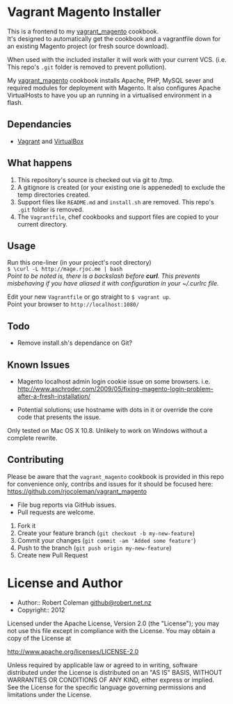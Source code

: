 Vagrant Magento Installer
===


This is a frontend to my [vagrant_magento](https://github.com/rjocoleman/vagrant_magento) cookbook.  
It's designed to automatically get the cookbook and a vagrantfile down for an existing Magento project (or fresh source download).

When used with the included installer it will work with your current VCS. (i.e. This repo's `.git` folder is removed to prevent pollution).

My [vagrant_magento](https://github.com/rjocoleman/vagrant_magento) cookbook installs Apache, PHP, MySQL sever and required modules for deployment with Magento. It also configures Apache VirtualHosts to have you up an running in a virtualised environment in a flash.  


Dependancies
------------

* [Vagrant](http://www.vagrantup.com/) and [VirtualBox](https://www.virtualbox.org)


What happens
------------
1. This repository's source is checked out via git to /tmp.
2. A gitignore is created (or your existing one is appeneded) to exclude the temp directories created.
3. Support files like `README.md` and `install.sh` are removed. This repo's `.git` folder is removed. 
4. The `Vagrantfile`, chef cookbooks and support files are copied to your current directory.


Usage
-----

Run this one-liner (in your project's root directory)  
`$ \curl -L http://mage.rjoc.me | bash `  
_Point to be noted is, there is a backslash before __curl__. This prevents misbehaving if you have aliased it with configuration in your ~/.curlrc file._  

Edit your new `Vagrantfile` or go straight to `$ vagrant up`.  
Point your browser to `http://localhost:1080/`  

Todo
----

* Remove install.sh's dependance on Git?


Known Issues
------------

* Magento localhost admin login cookie issue on some browsers. i.e. http://www.aschroder.com/2009/05/fixing-magento-login-problem-after-a-fresh-installation/
+ Potential solutions; use hostname with dots in it or override the core code that presents the issue.

Only tested on Mac OS X 10.8. Unlikely to work on Windows without a complete rewrite.


Contributing
------------

Please be aware that the `vagrant_magento` cookbook is provided in this repo for convenience only, contribs and issues for it should be focused here: https://github.com/rjocoleman/vagrant_magento


* File bug reports via GitHub issues.
* Pull requests are welcome.


1. Fork it
2. Create your feature branch (`git checkout -b my-new-feature`)
3. Commit your changes (`git commit -am 'Added some feature'`)
4. Push to the branch (`git push origin my-new-feature`)
5. Create new Pull Request



License and Author
===================

* Author:: Robert Coleman <github@robert.net.nz>
* Copyright:: 2012

Licensed under the Apache License, Version 2.0 (the "License");
you may not use this file except in compliance with the License.
You may obtain a copy of the License at

http://www.apache.org/licenses/LICENSE-2.0

Unless required by applicable law or agreed to in writing, software
distributed under the License is distributed on an "AS IS" BASIS,
WITHOUT WARRANTIES OR CONDITIONS OF ANY KIND, either express or implied.
See the License for the specific language governing permissions and
limitations under the License.